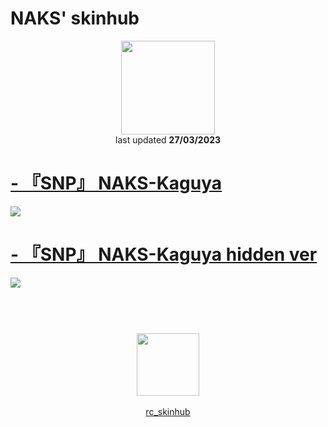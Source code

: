 # NAKS' skinhub
<p align="center">
<a href="https://osu.ppy.sh/users/8968500">
  <img src="https://a.ppy.sh/8968500"  
       width="150"
       height="150"></a>
<br>
last updated <b>27/03/2023</b>
</p>

# [- 『SNP』 NAKS-Kaguya](https://github.com/ryancranie/skinhub/raw/tyfh/player/naks/-%20%E3%80%8ESNP%E3%80%8F%20NAKS-Kaguya.osk)
[![](https://i.imgur.com/ySflrsN.png)](https://github.com/ryancranie/skinhub/raw/tyfh/player/naks/-%20%E3%80%8ESNP%E3%80%8F%20NAKS-Kaguya.osk)

# [- 『SNP』 NAKS-Kaguya hidden ver](https://github.com/ryancranie/skinhub/raw/tyfh/player/naks/-%20%E3%80%8ESNP%E3%80%8F%20NAKS-Kaguya%20hidden%20ver.osk)
[![](https://i.imgur.com/xIMmSBO.png)](https://github.com/ryancranie/skinhub/raw/tyfh/player/naks/-%20%E3%80%8ESNP%E3%80%8F%20NAKS-Kaguya%20hidden%20ver.osk)

#
<p align="center">
  <br></br>
  <a href="https://twitter.com/just_naks">
  <img src="https://i.imgur.com/PUQ5uWf.png" 
       width="100" 
       height="100"></a>
  <br></br>
  <a href="https://github.com/ryancranie/skinhub">rc_skinhub</a>
 </p>



